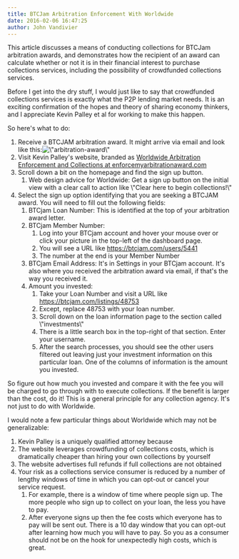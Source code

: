 ```yaml
---
title: BTCJam Arbitration Enforcement With Worldwide
date: 2016-02-06 16:47:25
author: John Vandivier
---
```




This article discusses a means of conducting collections for BTCJam arbitration awards, and demonstrates how the recipient of an award can calculate whether or not it is in their financial interest to purchase collections services, including the possibility of crowdfunded collections services.

Before I get into the dry stuff, I would just like to say that crowdfunded collections services is exactly what the P2P lending market needs. It is an exciting confirmation of the hopes and theory of sharing economy thinkers, and I appreciate Kevin Palley et al for working to make this happen.

So here's what to do:
<ol>
	<li>Receive a BTCJAM arbitration award. It might arrive via email and look like this:<img class=\"aligncenter wp-image-5500\" src=\"http://www.afterecon.com/wp-content/uploads/2016/02/arbitration-award.png\" alt=\"arbitration-award\" width=\"450\" height=\"250\" /></li>
	<li>Visit Kevin Palley's website, branded as <a href=\"https://www.enforcemyarbitrationaward.com/\">Worldwide Arbitration Enforcement and Collections at enforcemyarbitrationaward.com</a></li>
	<li>Scroll down a bit on the homepage and find the sign up button.
<ol>
	<li>Web design advice for Worldwide: Get a sign up button on the initial view with a clear call to action like \"Clear here to begin collections!\"</li>
</ol>
</li>
	<li>Select the sign up option identifying that you are seeking a BTCJAM award. You will need to fill out the following fields:
<ol>
	<li>BTCjam Loan Number: This is identified at the top of your arbitration award letter.</li>
	<li>BTCjam Member Number:
<ol>
	<li>Log into your BTCjam account and hover your mouse over or click your picture in the top-left of the dashboard page.</li>
	<li>You will see a URL like <a href=\"https://btcjam.com/users/5441\">https://btcjam.com/users/5441</a></li>
	<li>The number at the end is your Member Number</li>
</ol>
</li>
	<li>BTCjam Email Address: It's in Settings in your BTCjam account. It's also where you received the arbitration award via email, if that's the way you received it.</li>
	<li>Amount you invested:
<ol>
	<li>Take your Loan Number and visit a URL like <a href=\"https://btcjam.com/listings/48753\">https://btcjam.com/listings/48753</a></li>
	<li>Except, replace 48753 with your loan number.</li>
	<li>Scroll down on the loan information page to the section called \"investments\"</li>
	<li>There is a little search box in the top-right of that section. Enter your username.</li>
	<li>After the search processes, you should see the other users filtered out leaving just your investment information on this particular loan. One of the columns of information is the amount you invested.</li>
</ol>
</li>
</ol>
</li>
</ol>
So figure out how much you invested and compare it with the fee you will be charged to go through with to execute collections. If the benefit is larger than the cost, do it! This is a general principle for any collection agency. It's not just to do with Worldwide.

I would note a few particular things about Worldwide which may not be generalizable:
<ol>
	<li>Kevin Palley is a uniquely qualified attorney because</li>
	<li>The website leverages crowdfunding of collections costs, which is dramatically cheaper than hiring your own collections by yourself</li>
	<li>The website advertises full refunds if full collections are not obtained</li>
	<li>Your risk as a collections service consumer is reduced by a number of lengthy windows of time in which you can opt-out or cancel your service request.
<ol>
	<li>For example, there is a window of time where people sign up. The more people who sign up to collect on your loan, the less you have to pay.</li>
	<li>After everyone signs up then the fee costs which everyone has to pay will be sent out. There is a 10 day window that you can opt-out after learning how much you will have to pay. So you as a consumer should not be on the hook for unexpectedly high costs, which is great.</li>
</ol>
</li>
</ol>